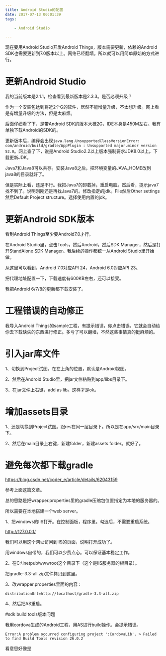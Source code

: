 ```yaml
---
title: Android Studio的配置
date: 2017-07-13 00:01:39
tags:

	- Android Studio

---
```


现在要用Android Studio开发Android Things，版本需要更新，依赖的Android SDK也需要更新到7.0版本以上。网络已经翻墙。所以就可以用简单原始的方式进行。

# 更新Android Studio

我的当前版本是2.1.1，检查看到最新版本是2.3.3。是否必须升级？

作为一个安装包达到将近2个G的软件，居然不能增量升级，不太想升级。网上看是有增量升级的方法，但是太麻烦。

后面仔细看了下，是带Android SDK的版本大概2G，IDE本身是450M左右。我有单独下载Android的SDK的。

更新版本后，编译会出现`java.lang.UnsupportedClassVersionError: com/android/build/gradle/AppPlugin : Unsupported major.minor version 52.0`。网上查了下，说是Android Studio2.2以上版本强制要求JDK8.0以上。下载更新JDK。

Java7和Java8可以共存。安装Java8之后，把环境变量的JAVA_HOME改到java8的目录就好了。

但是实际上看，还是不行。我把Java7的卸载掉，重启电脑。然后看，提示java7找不到了。说明刚刚还是再找Java7的。修改指定的jdk。File然后Other settings然后Default Project structure。选择使用内置的jdk。



#  更新Android SDK版本

看到Android Things至少要Android7.0才行。

在Android Studio里，点击Tools，然后Android，然后SDK Manager，然后是打开StandAlone SDK Manager。我后续的操作都统一从Android Studio里开始做。

从这里可以看到，Android 7.0对应API 24，Android 6.0对应API 23。

把代理地址配置一下，下载速度有600KB左右，还可以接受。

我把Android 6/7/8的更新都下载安装了。



# 工程错误的自动修正

我导入Android Things的sample工程，有提示错误，你点击错误，它就会自动给你去下载缺失的东西进行修正。多亏了可以翻墙，不然这些事情真的挺麻烦的。



# 引入jar库文件

1、切换到Project试图。在左上角的位置，默认是Android视图。

2、然后在Android Studio里，把jar文件粘贴到app/libs目录下。

3、在jar文件上右键，add as lib。这样才是ok。



# 增加assets目录

1、还是切换到Project试图。跟res在同一层目录下。所以是在app/src/main目录下。

2、然后在main目录上右键，新建folder，新建assets folder。就好了。



# 避免每次都下载gradle

https://blog.csdn.net/coder_e/article/details/62043159

参考上面这篇文章。

总的思路是把wrapper.properties里的gradle压缩包位置指定为本地的服务器的。

所以需要在本地搭建一个web server。

1、把windows的IIS打开。在控制面板，程序里。勾选后，不需要重启系统。

http://127.0.0.1/

我们可以用这个网址访问到IIS的页面，说明打开成功了。

用windows自带的，我们可以少费点心。可以保证基本稳定工作。

2、在C:\inetpub\wwwroot这个目录下（这个是IIS服务器的根目录）。

把gradle-3.3-all.zip文件拷贝到这里。

3、改wrapper.properties里面的内容：

```
distributionUrl=http://localhost/gradle-3.3-all.zip
```

4、然后把AS重启。



#sdk build tools版本问题

我用cordova生成的Android工程，用AS进行build操作。会提示错误。

```
Error:A problem occurred configuring project ':CordovaLib'. > Failed to find Build Tools revision 26.0.2
```

看意思好像是